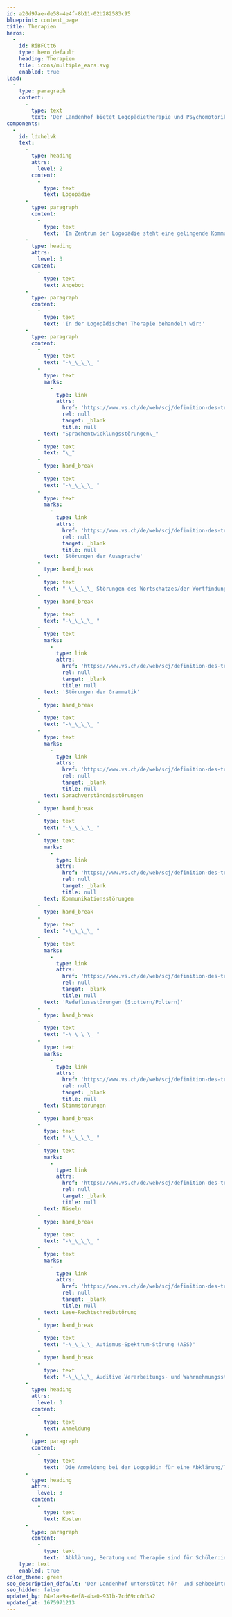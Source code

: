 ```yaml
---
id: a20d97ae-de58-4e4f-8b11-02b282583c95
blueprint: content_page
title: Therapien
heros:
  -
    id: RiBFCtt6
    type: hero_default
    heading: Therapien
    file: icons/multiple_ears.svg
    enabled: true
lead:
  -
    type: paragraph
    content:
      -
        type: text
        text: 'Der Landenhof bietet Logopädietherapie und Psychomotorik an. Diese Therapieformen finden einzeln oder in der Kleingruppe statt. In diesem Setting arbeiten wir an individuellen Förderschwerpunkten, um die Kinder und Jugendlichen in ihrer kommunikativen oder motorischen Entwicklung zu unterstützen und zu begleiten.'
components:
  -
    id: ldxhelvk
    text:
      -
        type: heading
        attrs:
          level: 2
        content:
          -
            type: text
            text: Logopädie
      -
        type: paragraph
        content:
          -
            type: text
            text: 'Im Zentrum der Logopädie steht eine gelingende Kommunikation: Sich seinem Umfeld mitteilen und andere verstehen. Unser Ziel ist es, Ihr Kind darin zu unterstützen, seine sprachlichen Fähigkeiten zu erweitern. Basierend auf einer sorgfältigen Abklärung und Diagnostik legen wir Therapieschwerpunkte mit den entsprechenden Zielen fest. Wir orientieren uns dabei am individuellen Sprachentwicklungsstand und der aktuellen Hörsituation. In der Therapie legen wir Wert auf eine vertrauensvolle Beziehung zum Kind als Grundlage für sprachliche Fortschritte. In der Regel arbeiten wir mit dem Kind allein. Bei Bedarf bieten wir Beratungen und Coachings an. Wir stehen in engem Austausch mit anderen Fachpersonen, um Ihr Kind bestmöglich zu fördern.'
      -
        type: heading
        attrs:
          level: 3
        content:
          -
            type: text
            text: Angebot
      -
        type: paragraph
        content:
          -
            type: text
            text: 'In der Logopädischen Therapie behandeln wir:'
      -
        type: paragraph
        content:
          -
            type: text
            text: "-\_\_\_\_ "
          -
            type: text
            marks:
              -
                type: link
                attrs:
                  href: 'https://www.vs.ch/de/web/scj/definition-des-troubles'
                  rel: null
                  target: _blank
                  title: null
            text: "Sprachentwicklungsstörungen\_"
          -
            type: text
            text: "\_"
          -
            type: hard_break
          -
            type: text
            text: "-\_\_\_\_ "
          -
            type: text
            marks:
              -
                type: link
                attrs:
                  href: 'https://www.vs.ch/de/web/scj/definition-des-troubles'
                  rel: null
                  target: _blank
                  title: null
            text: 'Störungen der Aussprache'
          -
            type: hard_break
          -
            type: text
            text: "-\_\_\_\_ Störungen des Wortschatzes/der Wortfindung"
          -
            type: hard_break
          -
            type: text
            text: "-\_\_\_\_ "
          -
            type: text
            marks:
              -
                type: link
                attrs:
                  href: 'https://www.vs.ch/de/web/scj/definition-des-troubles'
                  rel: null
                  target: _blank
                  title: null
            text: 'Störungen der Grammatik'
          -
            type: hard_break
          -
            type: text
            text: "-\_\_\_\_ "
          -
            type: text
            marks:
              -
                type: link
                attrs:
                  href: 'https://www.vs.ch/de/web/scj/definition-des-troubles'
                  rel: null
                  target: _blank
                  title: null
            text: Sprachverständnisstörungen
          -
            type: hard_break
          -
            type: text
            text: "-\_\_\_\_ "
          -
            type: text
            marks:
              -
                type: link
                attrs:
                  href: 'https://www.vs.ch/de/web/scj/definition-des-troubles'
                  rel: null
                  target: _blank
                  title: null
            text: Kommunikationsstörungen
          -
            type: hard_break
          -
            type: text
            text: "-\_\_\_\_ "
          -
            type: text
            marks:
              -
                type: link
                attrs:
                  href: 'https://www.vs.ch/de/web/scj/definition-des-troubles'
                  rel: null
                  target: _blank
                  title: null
            text: 'Redeflussstörungen (Stottern/Poltern)'
          -
            type: hard_break
          -
            type: text
            text: "-\_\_\_\_ "
          -
            type: text
            marks:
              -
                type: link
                attrs:
                  href: 'https://www.vs.ch/de/web/scj/definition-des-troubles'
                  rel: null
                  target: _blank
                  title: null
            text: Stimmstörungen
          -
            type: hard_break
          -
            type: text
            text: "-\_\_\_\_ "
          -
            type: text
            marks:
              -
                type: link
                attrs:
                  href: 'https://www.vs.ch/de/web/scj/definition-des-troubles'
                  rel: null
                  target: _blank
                  title: null
            text: Näseln
          -
            type: hard_break
          -
            type: text
            text: "-\_\_\_\_ "
          -
            type: text
            marks:
              -
                type: link
                attrs:
                  href: 'https://www.vs.ch/de/web/scj/definition-des-troubles'
                  rel: null
                  target: _blank
                  title: null
            text: Lese-Rechtschreibstörung
          -
            type: hard_break
          -
            type: text
            text: "-\_\_\_\_ Autismus-Spektrum-Störung (ASS)"
          -
            type: hard_break
          -
            type: text
            text: "-\_\_\_\_ Auditive Verarbeitungs- und Wahrnehmungsstörung (AVWS)"
      -
        type: heading
        attrs:
          level: 3
        content:
          -
            type: text
            text: Anmeldung
      -
        type: paragraph
        content:
          -
            type: text
            text: 'Die Anmeldung bei der Logopädin für eine Abklärung/Therapie erfolgt durch die Schulleitung oder Lehrperson in vorgängiger Absprache mit den Eltern.'
      -
        type: heading
        attrs:
          level: 3
        content:
          -
            type: text
            text: Kosten
      -
        type: paragraph
        content:
          -
            type: text
            text: 'Abklärung, Beratung und Therapie sind für Schüler:innen des Landenhofs kostenlos.'
    type: text
    enabled: true
color_theme: green
seo_description_default: 'Der Landenhof unterstützt hör- und sehbeeinträchtigte Kinder & Jugendliche in ihrem selbstbestimmten Leben durch Förderung ihrer Fähigkeiten & Entwicklung'
seo_hidden: false
updated_by: 04e1ae9a-6ef8-4ba0-931b-7cd69cc0d3a2
updated_at: 1675971213
---
```

